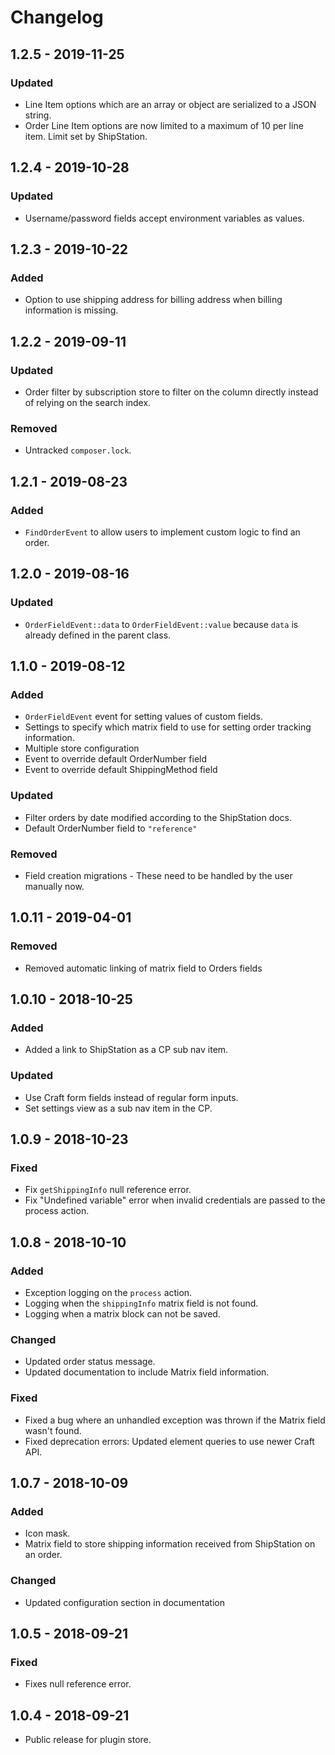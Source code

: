 # Changelog

## 1.2.5 - 2019-11-25

### Updated

- Line Item options which are an array or object are serialized to a JSON string.
- Order Line Item options are now limited to a maximum of 10 per line item. Limit set by ShipStation.

## 1.2.4 - 2019-10-28

### Updated

- Username/password fields accept environment variables as values.

## 1.2.3 - 2019-10-22

### Added

- Option to use shipping address for billing address when billing information is missing.

## 1.2.2 - 2019-09-11

### Updated

- Order filter by subscription store to filter on the column directly instead of relying on the search index.

### Removed

- Untracked `composer.lock`.

## 1.2.1 - 2019-08-23

### Added

- `FindOrderEvent` to allow users to implement custom logic to find an order.

## 1.2.0 - 2019-08-16

### Updated

- `OrderFieldEvent::data` to `OrderFieldEvent::value` because `data` is already defined in the parent class.

## 1.1.0 - 2019-08-12

### Added

- `OrderFieldEvent` event for setting values of custom fields.
- Settings to specify which matrix field to use for setting order tracking information.
- Multiple store configuration
- Event to override default OrderNumber field
- Event to override default ShippingMethod field

### Updated

- Filter orders by date modified according to the ShipStation docs.
- Default OrderNumber field to `"reference"`

### Removed

- Field creation migrations - These need to be handled by the user manually now.

## 1.0.11 - 2019-04-01

### Removed

- Removed automatic linking of matrix field to Orders fields

## 1.0.10 - 2018-10-25

### Added

- Added a link to ShipStation as a CP sub nav item.

### Updated

- Use Craft form fields instead of regular form inputs.
- Set settings view as a sub nav item in the CP.

## 1.0.9 - 2018-10-23

### Fixed

- Fix `getShippingInfo` null reference error.
- Fix "Undefined variable" error when invalid credentials are passed to the process action.

## 1.0.8 - 2018-10-10

### Added

- Exception logging on the `process` action.
- Logging when the `shippingInfo` matrix field is not found.
- Logging when a matrix block can not be saved.

### Changed

- Updated order status message.
- Updated documentation to include Matrix field information.

### Fixed

- Fixed a bug where an unhandled exception was thrown if the Matrix field wasn't found.
- Fixed deprecation errors: Updated element queries to use newer Craft API.

## 1.0.7 - 2018-10-09

### Added

- Icon mask.
- Matrix field to store shipping information received from ShipStation on an order.

### Changed

- Updated configuration section in documentation

## 1.0.5 - 2018-09-21

### Fixed

- Fixes null reference error.

## 1.0.4 - 2018-09-21

- Public release for plugin store.
